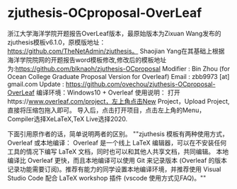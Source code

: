 # zjuthesis-OCproposal-OverLeaf
浙江大学海洋学院开题报告OverLeaf版本，最原始版本为Zixuan Wang发布的zjuthesis模板v6.1.0，原模版地址：https://github.com/TheNetAdmin/zjuthesis。
Shaojian Yang在其基础上根据海洋学院院网的开题报告word模板修改,修改后的模板地址为:https://github.com/blknaoh/zjuthesis-OCproposal
Modifier : Bin Zhou (for Ocean College Graduate Proposal Version for Overleaf)
Email    : zbb9973 [at] gmail.com
Update   : https://github.com/ovechou/zjuthesis-OCproposal-OverLeaf
编译环境：Windows10 + Overleaf
使用说明：
打开https://www.overleaf.com/project，左上角点击New Project，Upload Project,直接将压缩包拖入即可。
导入后，点击打开项目，点击左上角的Menu，Compiler选择XeLaTeX,TeX Live选择2020.

下面引用原作者的话，简单说明两者的区别。
""zjuthesis 模板有两种使用方式，Overleaf 或本地编译：
Overleaf 是一个线上 LaTeX 编辑器，可以在不安装任何工具的情况下编写 LaTeX 文档，同时也可以和其他人共享文档，共同编辑。
本地编译比 Overleaf 更快，而且本地编译可以使用 Git 来记录版本 (Overleaf 的版本记录功能需要订阅)。推荐有能力的同学设置本地编译环境，并推荐使用 Visual Studio Code 配合 LaTeX workshop 插件 (vscode 使用方式见FAQ)。""
